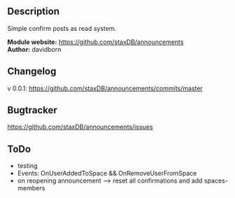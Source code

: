 ## Description

Simple confirm posts as read system.

__Module website:__ <https://github.com/staxDB/announcements>  
__Author:__ davidborn  

## Changelog
v 0.0.1:
<https://github.com/staxDB/announcements/commits/master>

## Bugtracker

<https://github.com/staxDB/announcements/issues>

## ToDo
- testing
- Events: OnUserAddedToSpace && OnRemoveUserFromSpace
- on reopening announcement --> reset all confirmations and add spaces-members

